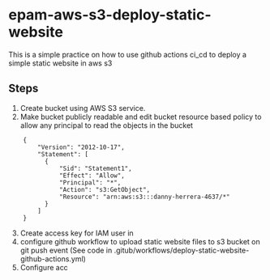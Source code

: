 # epam-aws-s3-deploy-static-website
This is a simple practice on how to use github actions ci_cd to deploy a simple static website in aws s3

## Steps
1. Create bucket using AWS S3 service.
2. Make bucket publicly readable and edit bucket resource based policy to allow any principal to read the objects in the bucket
~~~
    {
        "Version": "2012-10-17",
        "Statement": [
          {
              "Sid": "Statement1",
              "Effect": "Allow",
              "Principal": "*",
              "Action": "s3:GetObject",
              "Resource": "arn:aws:s3:::danny-herrera-4637/*"
          }
        ]
    }
~~~
3. Create access key for IAM user in 
4. configure github workflow to upload static website files to s3 bucket on git push event (See code in .gitub/workflows/deploy-static-website-github-actions.yml)
5. Configure acc
